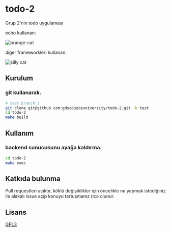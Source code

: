 # todo-2
Grup 2'nin todo uygulaması

echo kullanan:

![orange-cat](https://media.tenor.com/mQtH4pd_5wMAAAAM/sigma-sigma-cat.gif)

diğer frameworkleri kullanan:

![silly cat](https://static.wikia.nocookie.net/silly-cats/images/a/a0/Gusic.png)

## Kurulum
### git kullanarak.
```sh
# test branch'ı
git clone git@github.com:gdscduzceuniversity/todo-2.git -b test
cd todo-2
make build
```

## Kullanım
### backend sunucusunu ayağa kaldırma.
```sh
cd todo-2
make exec
```

## Katkıda bulunma
Pull requestleri açıktır, köklü değişiklikler için öncelikle ne yapmak istediğiniz ile alakalı issue açıp konuyu tartuşmanız rica olunur.

## Lisans
[GPL3](https://choosealicense.com/licenses/gpl-3.0/)
